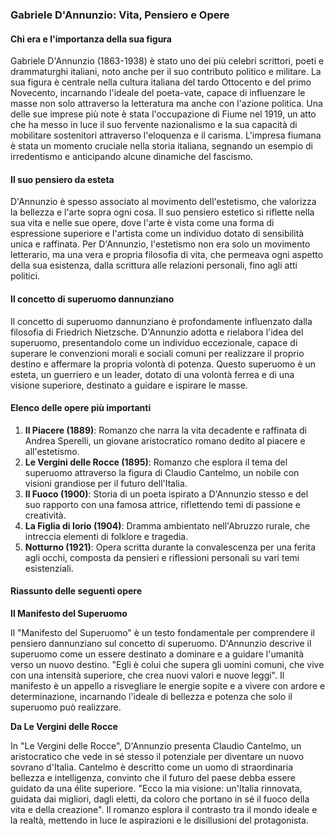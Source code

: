 ### Gabriele D'Annunzio: Vita, Pensiero e Opere

#### Chi era e l'importanza della sua figura

Gabriele D'Annunzio (1863-1938) è stato uno dei più celebri scrittori, poeti e drammaturghi italiani, noto anche per il suo contributo politico e militare. La sua figura è centrale nella cultura italiana del tardo Ottocento e del primo Novecento, incarnando l'ideale del poeta-vate, capace di influenzare le masse non solo attraverso la letteratura ma anche con l'azione politica. Una delle sue imprese più note è stata l'occupazione di Fiume nel 1919, un atto che ha messo in luce il suo fervente nazionalismo e la sua capacità di mobilitare sostenitori attraverso l'eloquenza e il carisma. L'impresa fiumana è stata un momento cruciale nella storia italiana, segnando un esempio di irredentismo e anticipando alcune dinamiche del fascismo.

#### Il suo pensiero da esteta

D'Annunzio è spesso associato al movimento dell'estetismo, che valorizza la bellezza e l'arte sopra ogni cosa. Il suo pensiero estetico si riflette nella sua vita e nelle sue opere, dove l'arte è vista come una forma di espressione superiore e l'artista come un individuo dotato di sensibilità unica e raffinata. Per D'Annunzio, l'estetismo non era solo un movimento letterario, ma una vera e propria filosofia di vita, che permeava ogni aspetto della sua esistenza, dalla scrittura alle relazioni personali, fino agli atti politici.

#### Il concetto di superuomo dannunziano

Il concetto di superuomo dannunziano è profondamente influenzato dalla filosofia di Friedrich Nietzsche. D'Annunzio adotta e rielabora l'idea del superuomo, presentandolo come un individuo eccezionale, capace di superare le convenzioni morali e sociali comuni per realizzare il proprio destino e affermare la propria volontà di potenza. Questo superuomo è un esteta, un guerriero e un leader, dotato di una volontà ferrea e di una visione superiore, destinato a guidare e ispirare le masse.

#### Elenco delle opere più importanti

1. **Il Piacere (1889)**: Romanzo che narra la vita decadente e raffinata di Andrea Sperelli, un giovane aristocratico romano dedito al piacere e all'estetismo.
2. **Le Vergini delle Rocce (1895)**: Romanzo che esplora il tema del superuomo attraverso la figura di Claudio Cantelmo, un nobile con visioni grandiose per il futuro dell'Italia.
3. **Il Fuoco (1900)**: Storia di un poeta ispirato a D'Annunzio stesso e del suo rapporto con una famosa attrice, riflettendo temi di passione e creatività.
4. **La Figlia di Iorio (1904)**: Dramma ambientato nell'Abruzzo rurale, che intreccia elementi di folklore e tragedia.
5. **Notturno (1921)**: Opera scritta durante la convalescenza per una ferita agli occhi, composta da pensieri e riflessioni personali su vari temi esistenziali.

#### Riassunto delle seguenti opere

**Il Manifesto del Superuomo**

Il "Manifesto del Superuomo" è un testo fondamentale per comprendere il pensiero dannunziano sul concetto di superuomo. D'Annunzio descrive il superuomo come un essere destinato a dominare e a guidare l'umanità verso un nuovo destino. "Egli è colui che supera gli uomini comuni, che vive con una intensità superiore, che crea nuovi valori e nuove leggi". Il manifesto è un appello a risvegliare le energie sopite e a vivere con ardore e determinazione, incarnando l'ideale di bellezza e potenza che solo il superuomo può realizzare.

**Da Le Vergini delle Rocce**

In "Le Vergini delle Rocce", D'Annunzio presenta Claudio Cantelmo, un aristocratico che vede in sé stesso il potenziale per diventare un nuovo sovrano d'Italia. Cantelmo è descritto come un uomo di straordinaria bellezza e intelligenza, convinto che il futuro del paese debba essere guidato da una élite superiore. "Ecco la mia visione: un'Italia rinnovata, guidata dai migliori, dagli eletti, da coloro che portano in sé il fuoco della vita e della creazione". Il romanzo esplora il contrasto tra il mondo ideale e la realtà, mettendo in luce le aspirazioni e le disillusioni del protagonista.